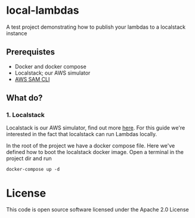 local-lambdas
=============
A test project demonstrating how to publish your lambdas to a localstack instance


## Prerequistes
- Docker and docker compose
- Localstack; our AWS simulator
- [AWS SAM CLI](https://docs.aws.amazon.com/serverless-application-model/latest/developerguide/serverless-sam-cli-install.html)


## What do?

### 1. Localstack
Localstack is our AWS simulator, find out more [here](https://github.com/localstack/localstack). For this guide we're interested in the fact that localstack can run Lambdas locally. 

In the root of the project we have a docker compose file. Here we've defined how to boot the localstack docker image. Open a terminal in the project dir and run

```shell script
docker-compose up -d
```



License
=======
This code is open source software licensed under the Apache 2.0 License